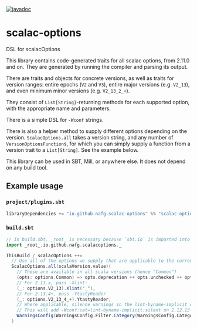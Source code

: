 [![javadoc](https://javadoc.io/badge2/io.github.nafg.scalac-options/scalac-options_2.12/javadoc.svg)](https://javadoc.io/doc/io.github.nafg.scalac-options/scalac-options_2.12)


# scalac-options
DSL for scalacOptions

This library contains code-generated traits for all scalac options, from 2.11.0 and on. They are generated by running the compiler and parsing its output.

There are traits and objects for concrete versions, as well as traits for version ranges: entire epochs (`V2` and `V3`), entire major versions (e.g. `V2_13`), and even minimum minor versions (e.g. `V2_13_2_+`).

They consist of `List[String]`-returning methods for each supported option, with the appropriate name and parameters.

There is a simple DSL for `-Wconf` strings.

There is also a helper method to supply different options depending on the version.
`ScalacOptions.all` takes a version string, and any number of `VersionOptionsFunction`s,
for which you can simply supply a function from a version trait to a `List[String]`. See the example below.

This library can be used in SBT, Mill, or anywhere else. It does not depend on any build tool.


## Example usage

### `project/plugins.sbt`
```scala
libraryDependencies += "io.github.nafg.scalac-options" %% "scalac-options" % "0.1.9"
```
### `build.sbt`
```scala
// In build.sbt, _root_ is necessary because `sbt.io` is imported into the namespace already
import _root_.io.github.nafg.scalacoptions._

ThisBuild / scalacOptions ++=
  // Use all of the options we supply that are applicable to the current version
  ScalacOptions.all(scalaVersion.value)(
    // These are available in all scala versions (hence "Common")
    (opts: options.Common) => opts.deprecation ++ opts.unchecked ++ opts.feature,
    // For 2.13.x, pass -Xlint:_
    (_: options.V2_13).Xlint("_"),
    // For 2.13.4+, pass -YtastyReader
    (_: options.V2_13_4_+).YtastyReader,
    // Where applicable, silence warnings in the lint-byname-implicit category
    // This will add -Wconf:cat=lint-byname-implicit:silent on 2.12.13 and 2.13.2+
    WarningsConfig(WarningsConfig.Filter.Category(WarningsConfig.Category.`lint-byname-implicit`).silent)
  )
```
